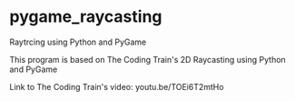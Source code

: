 # pygame_raycasting
Raytrcing using Python and PyGame

This program is based on The Coding Train's 2D Raycasting using Python and PyGame

Link to The Coding Train's video: youtu.be/TOEi6T2mtHo
